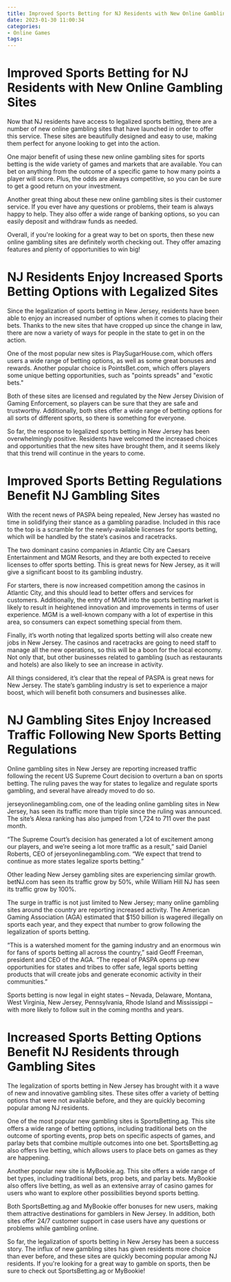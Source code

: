 ```yaml
---
title: Improved Sports Betting for NJ Residents with New Online Gambling Sites
date: 2023-01-30 11:00:34
categories:
- Online Games
tags:
---
```



#  Improved Sports Betting for NJ Residents with New Online Gambling Sites

Now that NJ residents have access to legalized sports betting, there are a number of new online gambling sites that have launched in order to offer this service. These sites are beautifully designed and easy to use, making them perfect for anyone looking to get into the action.

One major benefit of using these new online gambling sites for sports betting is the wide variety of games and markets that are available. You can bet on anything from the outcome of a specific game to how many points a player will score. Plus, the odds are always competitive, so you can be sure to get a good return on your investment.

Another great thing about these new online gambling sites is their customer service. If you ever have any questions or problems, their team is always happy to help. They also offer a wide range of banking options, so you can easily deposit and withdraw funds as needed.

Overall, if you're looking for a great way to bet on sports, then these new online gambling sites are definitely worth checking out. They offer amazing features and plenty of opportunities to win big!

#  NJ Residents Enjoy Increased Sports Betting Options with Legalized Sites

Since the legalization of sports betting in New Jersey, residents have been able to enjoy an increased number of options when it comes to placing their bets. Thanks to the new sites that have cropped up since the change in law, there are now a variety of ways for people in the state to get in on the action.

One of the most popular new sites is PlaySugarHouse.com, which offers users a wide range of betting options, as well as some great bonuses and rewards. Another popular choice is PointsBet.com, which offers players some unique betting opportunities, such as "points spreads" and "exotic bets."

Both of these sites are licensed and regulated by the New Jersey Division of Gaming Enforcement, so players can be sure that they are safe and trustworthy. Additionally, both sites offer a wide range of betting options for all sorts of different sports, so there is something for everyone.

So far, the response to legalized sports betting in New Jersey has been overwhelmingly positive. Residents have welcomed the increased choices and opportunities that the new sites have brought them, and it seems likely that this trend will continue in the years to come.

#  Improved Sports Betting Regulations Benefit NJ Gambling Sites

With the recent news of PASPA being repealed, New Jersey has wasted no time in solidifying their stance as a gambling paradise. Included in this race to the top is a scramble for the newly-available licenses for sports betting, which will be handled by the state’s casinos and racetracks.

The two dominant casino companies in Atlantic City are Caesars Entertainment and MGM Resorts, and they are both expected to receive licenses to offer sports betting. This is great news for New Jersey, as it will give a significant boost to its gambling industry.

For starters, there is now increased competition among the casinos in Atlantic City, and this should lead to better offers and services for customers. Additionally, the entry of MGM into the sports betting market is likely to result in heightened innovation and improvements in terms of user experience. MGM is a well-known company with a lot of expertise in this area, so consumers can expect something special from them.

Finally, it’s worth noting that legalized sports betting will also create new jobs in New Jersey. The casinos and racetracks are going to need staff to manage all the new operations, so this will be a boon for the local economy. Not only that, but other businesses related to gambling (such as restaurants and hotels) are also likely to see an increase in activity.

All things considered, it’s clear that the repeal of PASPA is great news for New Jersey. The state’s gambling industry is set to experience a major boost, which will benefit both consumers and businesses alike.

#  NJ Gambling Sites Enjoy Increased Traffic Following New Sports Betting Regulations

Online gambling sites in New Jersey are reporting increased traffic following the recent US Supreme Court decision to overturn a ban on sports betting. The ruling paves the way for states to legalize and regulate sports gambling, and several have already moved to do so.

 jerseyonlinegambling.com, one of the leading online gambling sites in New Jersey, has seen its traffic more than triple since the ruling was announced. The site’s Alexa ranking has also jumped from 1,724 to 711 over the past month.

“The Supreme Court’s decision has generated a lot of excitement among our players, and we’re seeing a lot more traffic as a result,” said Daniel Roberts, CEO of jerseyonlinegambling.com. “We expect that trend to continue as more states legalize sports betting.”

Other leading New Jersey gambling sites are experiencing similar growth. betNJ.com has seen its traffic grow by 50%, while William Hill NJ has seen its traffic grow by 100%.

The surge in traffic is not just limited to New Jersey; many online gambling sites around the country are reporting increased activity. The American Gaming Association (AGA) estimated that $150 billion is wagered illegally on sports each year, and they expect that number to grow following the legalization of sports betting.

“This is a watershed moment for the gaming industry and an enormous win for fans of sports betting all across the country,” said Geoff Freeman, president and CEO of the AGA. “The repeal of PASPA opens up new opportunities for states and tribes to offer safe, legal sports betting products that will create jobs and generate economic activity in their communities.”

Sports betting is now legal in eight states – Nevada, Delaware, Montana, West Virginia, New Jersey, Pennsylvania, Rhode Island and Mississippi – with more likely to follow suit in the coming months and years.

#  Increased Sports Betting Options Benefit NJ Residents through Gambling Sites

The legalization of sports betting in New Jersey has brought with it a wave of new and innovative gambling sites. These sites offer a variety of betting options that were not available before, and they are quickly becoming popular among NJ residents.

One of the most popular new gambling sites is SportsBetting.ag. This site offers a wide range of betting options, including traditional bets on the outcome of sporting events, prop bets on specific aspects of games, and parlay bets that combine multiple outcomes into one bet. SportsBetting.ag also offers live betting, which allows users to place bets on games as they are happening.

Another popular new site is MyBookie.ag. This site offers a wide range of bet types, including traditional bets, prop bets, and parlay bets. MyBookie also offers live betting, as well as an extensive array of casino games for users who want to explore other possibilities beyond sports betting.

Both SportsBetting.ag and MyBookie offer bonuses for new users, making them attractive destinations for gamblers in New Jersey. In addition, both sites offer 24/7 customer support in case users have any questions or problems while gambling online.

So far, the legalization of sports betting in New Jersey has been a success story. The influx of new gambling sites has given residents more choice than ever before, and these sites are quickly becoming popular among NJ residents. If you're looking for a great way to gamble on sports, then be sure to check out SportsBetting.ag or MyBookie!